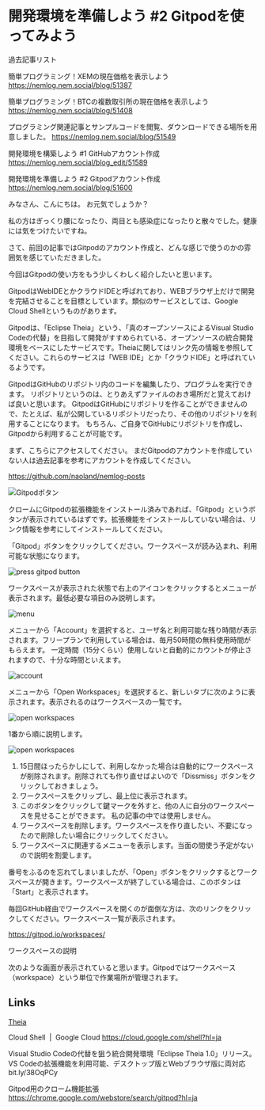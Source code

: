 # 開発環境を準備しよう #2 Gitpodを使ってみよう

過去記事リスト

簡単プログラミング！XEMの現在価格を表示しよう
https://nemlog.nem.social/blog/51387

簡単プログラミング！BTCの複数取引所の現在価格を表示しよう
https://nemlog.nem.social/blog/51408

プログラミング関連記事とサンプルコードを閲覧、ダウンロードできる場所を用意しました。
https://nemlog.nem.social/blog/51549

開発環境を構築しよう #1 GitHubアカウント作成
https://nemlog.nem.social/blog_edit/51589

開発環境を準備しよう #2 Gitpodアカウント作成
https://nemlog.nem.social/blog/51600

みなさん、こんにちは。 お元気でしょうか？

私の方はぎっくり腰になったり、両目とも感染症になったりと散々でした。健康には気をつけたいですね。


さて、前回の記事ではGitpodのアカウント作成と、どんな感じで使うのかの雰囲気を感じていただきました。

今回はGitpodの使い方をもう少しくわしく紹介したいと思います。

GitpodはWebIDEとかクラウドIDEと呼ばれており、WEBブラウザ上だけで開発を完結させることを目標としています。類似のサービスとしては、Google Cloud Shellというものがあります。

Gitpodは、「Eclipse Theia」という、「真のオープンソースによるVisual Studio Codeの代替」を目指して開発がすすめられている、オープンソースの統合開発環境をベースにしたサービスです。Theiaに関してはリンク先の情報を参照してください。これらのサービスは「WEB IDE」とか「クラウドIDE」と呼ばれているようです。

GitpodはGitHubのリポジトリ内のコードを編集したり、プログラムを実行できます。
リポジトリというのは、とりあえずファイルのおき場所だと覚えておけば良いと思います。
GitpodはGitHubにリポジトリを作ることができませんので、たとえば、私が公開しているリポジトリだったり、その他のリポジトリを利用することになります。
もちろん、ご自身でGitHubにリポジトリを作成し、Gitpodから利用することが可能です。



まず、こちらにアクセスしてください。 まだGitpodのアカウントを作成していない人は過去記事を参考にアカウントを作成してください。

https://github.com/naoland/nemlog-posts

![Gitpodボタン](./images/1.png)

クロームにGitpodの拡張機能をインストール済みであれば、「Gitpod」というボタンが表示されているはずです。拡張機能をインストールしていない場合は、リンク情報を参考にしてインストールしてください。

「Gitpod」ボタンをクリックしてください。ワークスペースが読み込まれ、利用可能な状態になります。

![press gitpod button](./images/2.gif)


ワークスペースが表示された状態で右上のアイコンをクリックするとメニューが表示されます。最低必要な項目のみ説明します。

![menu](./images/3.png)

メニューから「Account」を選択すると、ユーザ名と利用可能な残り時間が表示されます。フリープランで利用している場合は、毎月50時間の無料使用時間がもらえます。
一定時間（15分くらい）使用しないと自動的にカウントが停止されますので、十分な時間といえます。

![account](./images/4.png)

メニューから「Open Workspaces」を選択すると、新しいタブに次のように表示されます。表示されるのはワークスペースの一覧です。

![open workspaces](./images/5.png)

1番から順に説明します。

![open workspaces](./images/6.png)

1. 15日間ほったらかしにして、利用しなかった場合は自動的にワークスペースが削除されます。削除されても作り直せばよいので「Dissmiss」ボタンをクリックしておきましょう。
2. ワークスペースをクリップし、最上位に表示されます。
3. このボタンをクリックして鍵マークを外すと、他の人に自分のワークスペースを見せることができます。 私の記事の中では使用しません。
4. ワークスペースを削除します。ワークスペースを作り直したい、不要になったので削除したい場合にクリックしてください。
5. ワークスペースに関連するメニューを表示します。当面の間使う予定がないので説明を割愛します。

番号をふるのを忘れてしまいましたが、「Open」ボタンをクリックするとワークスペースが開きます。ワークスペースが終了している場合は、このボタンは「Start」と表示されます。

毎回GitHub経由でワークスペースを開くのが面倒な方は、次のリンクをクリックしてください。ワークスペース一覧が表示されます。

https://gitpod.io/workspaces/

ワークスペースの説明

次のような画面が表示されていると思います。Gitpodではワークスペース（workspace）という単位で作業場所が管理されます。


## Links

[Theia](https://theia-ide.org/)

Cloud Shell  |  Google Cloud
https://cloud.google.com/shell?hl=ja

Visual Studio Codeの代替を狙う統合開発環境「Eclipse Theia 1.0」リリース。VS Codeの拡張機能を利用可能、デスクトップ版とWebブラウザ版に両対応  
bit.ly/38OqPCy


Gitpod用のクローム機能拡張  
https://chrome.google.com/webstore/search/gitpod?hl=ja

